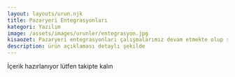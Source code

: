 ```yaml
---
layout: layouts/urun.njk
title: Pazaryeri Entegrasyonları
kategori: Yazılım
image: /assets/images/urunler/entegrasyon.jpg
kisaozet: Pazaryeri entegrasyonları çalışmalarımız devam etmekte olup sizlerle buluşacağı günü sabırsızlıkla bekliyoruz.
description: ürün açıklaması detaylı şekilde
---
```


İçerik hazırlanıyor lütfen takipte kalın
